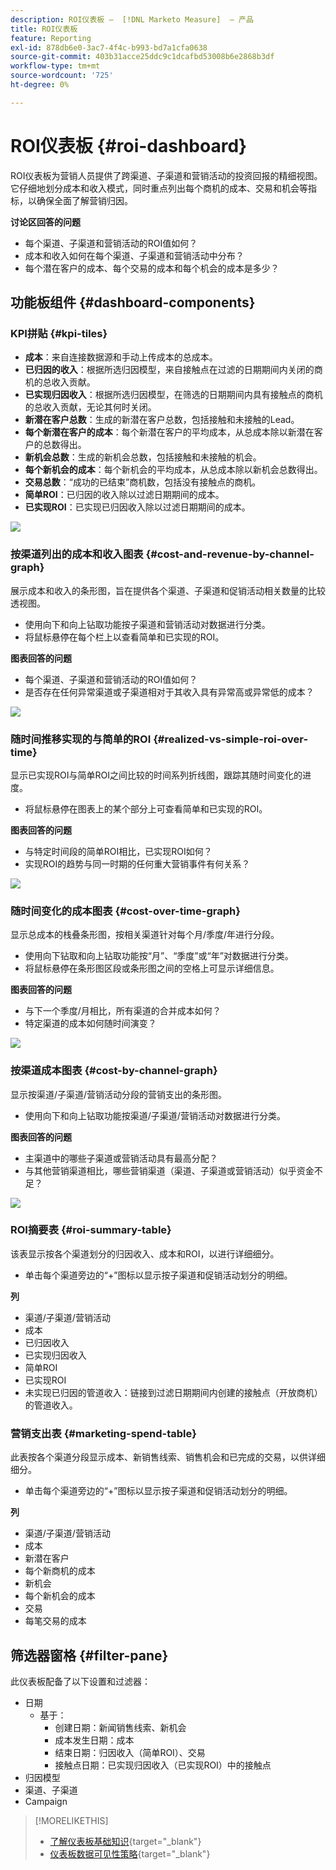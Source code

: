 ```yaml
---
description: ROI仪表板 —  [!DNL Marketo Measure]  — 产品
title: ROI仪表板
feature: Reporting
exl-id: 878db6e0-3ac7-4f4c-b993-bd7a1cfa0638
source-git-commit: 403b31acce25ddc9c1dcafbd53008b6e2868b3df
workflow-type: tm+mt
source-wordcount: '725'
ht-degree: 0%

---
```


# ROI仪表板 {#roi-dashboard}

ROI仪表板为营销人员提供了跨渠道、子渠道和营销活动的投资回报的精细视图。 它仔细地划分成本和收入模式，同时重点列出每个商机的成本、交易和机会等指标，以确保全面了解营销归因。

**讨论区回答的问题**

* 每个渠道、子渠道和营销活动的ROI值如何？
* 成本和收入如何在每个渠道、子渠道和营销活动中分布？
* 每个潜在客户的成本、每个交易的成本和每个机会的成本是多少？

## 功能板组件 {#dashboard-components}

### KPI拼贴 {#kpi-tiles}

* **成本**：来自连接数据源和手动上传成本的总成本。
* **已归因的收入**：根据所选归因模型，来自接触点在过滤的日期期间内关闭的商机的总收入贡献。
* **已实现归因收入**：根据所选归因模型，在筛选的日期期间内具有接触点的商机的总收入贡献，无论其何时关闭。
* **新潜在客户总数**：生成的新潜在客户总数，包括接触和未接触的Lead。
* **每个新潜在客户的成本**：每个新潜在客户的平均成本，从总成本除以新潜在客户的总数得出。
* **新机会总数**：生成的新机会总数，包括接触和未接触的机会。
* **每个新机会的成本**：每个新机会的平均成本，从总成本除以新机会总数得出。
* **交易总数**：“成功的已结束”商机数，包括没有接触点的商机。
* **简单ROI**：已归因的收入除以过滤日期期间的成本。
* **已实现ROI**：已实现已归因收入除以过滤日期期间的成本。

![](assets/roi-dashboard-1.png)

### 按渠道列出的成本和收入图表 {#cost-and-revenue-by-channel-graph}

展示成本和收入的条形图，旨在提供各个渠道、子渠道和促销活动相关数量的比较透视图。

* 使用向下和向上钻取功能按子渠道和营销活动对数据进行分类。
* 将鼠标悬停在每个栏上以查看简单和已实现的ROI。

**图表回答的问题**

* 每个渠道、子渠道和营销活动的ROI值如何？
* 是否存在任何异常渠道或子渠道相对于其收入具有异常高或异常低的成本？

![](assets/roi-dashboard-2.png)

### 随时间推移实现的与简单的ROI {#realized-vs-simple-roi-over-time}

显示已实现ROI与简单ROI之间比较的时间系列折线图，跟踪其随时间变化的进度。

* 将鼠标悬停在图表上的某个部分上可查看简单和已实现的ROI。

**图表回答的问题**

* 与特定时间段的简单ROI相比，已实现ROI如何？
* 实现ROI的趋势与同一时期的任何重大营销事件有何关系？

![](assets/roi-dashboard-3.png)

### 随时间变化的成本图表 {#cost-over-time-graph}

显示总成本的栈叠条形图，按相关渠道针对每个月/季度/年进行分段。

* 使用向下钻取和向上钻取功能按“月”、“季度”或“年”对数据进行分类。
* 将鼠标悬停在条形图区段或条形图之间的空格上可显示详细信息。

**图表回答的问题**

* 与下一个季度/月相比，所有渠道的合并成本如何？
* 特定渠道的成本如何随时间演变？

![](assets/roi-dashboard-4.png)

### 按渠道成本图表 {#cost-by-channel-graph}

显示按渠道/子渠道/营销活动分段的营销支出的条形图。

* 使用向下和向上钻取功能按渠道/子渠道/营销活动对数据进行分类。

**图表回答的问题**

* 主渠道中的哪些子渠道或营销活动具有最高分配？
* 与其他营销渠道相比，哪些营销渠道（渠道、子渠道或营销活动）似乎资金不足？

![](assets/roi-dashboard-5.png)

### ROI摘要表 {#roi-summary-table}

该表显示按各个渠道划分的归因收入、成本和ROI，以进行详细细分。

* 单击每个渠道旁边的“+”图标以显示按子渠道和促销活动划分的明细。

**列**

* 渠道/子渠道/营销活动
* 成本
* 已归因收入
* 已实现归因收入
* 简单ROI
* 已实现ROI
* 未实现已归因的管道收入：链接到过滤日期期间内创建的接触点（开放商机）的管道收入。

### 营销支出表 {#marketing-spend-table}

此表按各个渠道分段显示成本、新销售线索、销售机会和已完成的交易，以供详细细分。

* 单击每个渠道旁边的“+”图标以显示按子渠道和促销活动划分的明细。

**列**

* 渠道/子渠道/营销活动
* 成本
* 新潜在客户
* 每个新商机的成本
* 新机会
* 每个新机会的成本
* 交易
* 每笔交易的成本

## 筛选器窗格 {#filter-pane}

此仪表板配备了以下设置和过滤器：

* 日期
   * 基于：
      * 创建日期：新闻销售线索、新机会
      * 成本发生日期：成本
      * 结束日期：归因收入（简单ROI）、交易
      * 接触点日期：已实现归因收入（已实现ROI）中的接触点
* 归因模型
* 渠道、子渠道
* Campaign

>[!MORELIKETHIS]
>
>* [了解仪表板基础知识](/help/marketo-measure-discover-ui/dashboards/discover-dashboard-basics.md){target="_blank"}
>* [仪表板数据可见性策略](/help/marketo-measure-discover-ui/dashboards/dashboard-data-visibility-policy.md){target="_blank"}


